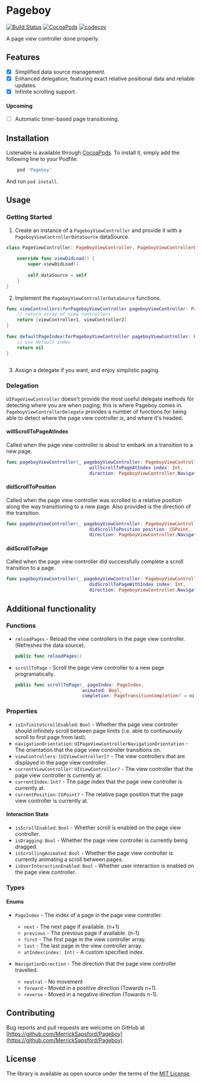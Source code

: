 # Pageboy
[![Build Status](https://travis-ci.org/MerrickSapsford/Pageboy.svg?branch=develop)](https://travis-ci.org/MerrickSapsford/Pageboy)
[![CocoaPods](https://img.shields.io/cocoapods/v/Pageboy.svg)]()
[![codecov](https://codecov.io/gh/MerrickSapsford/Pageboy/branch/develop/graph/badge.svg)](https://codecov.io/gh/MerrickSapsford/Pageboy)

A page view controller done properly. 

## Features
- [x] Simplified data source management.
- [x] Enhanced delegation; featuring exact relative positional data and reliable updates.
- [x] Infinite scrolling support.

#### Upcoming
- [ ] Automatic timer-based page transitioning.

## Installation
Listenable is available through [CocoaPods](http://cocoapods.org). To install it, simply add the following line to your Podfile:
```ruby
    pod 'Pageboy'
```
And run `pod install`.

## Usage
### Getting Started

1) Create an instance of a `PageboyViewController` and provide it with a `PageboyViewControllerDataSource` dataSource.

```swift
class PageViewController: PageBoyViewController, PageboyViewControllerDataSource {
		
	override func viewDidLoad() {
		super.viewDidLoad()
			
		self.dataSource = self
	}
}
```

2) Implement the `PageboyViewControllerDataSource` functions.

```swift
func viewControllers(forPageboyViewController pageboyViewController: PageboyViewController) -> [UIViewController]? {
	// return array of view controllers
	return [viewController1, viewController2]
}
	
func defaultPageIndex(forPageboyViewController pageboyViewController: PageboyViewController) -> PageboyViewController.PageIndex? {
	// use default index
	return nil
}
	
```

3) Assign a delegate if you want, and enjoy simplistic paging. 

### Delegation

`UIPageViewController` doesn't provide the most useful delegate methods for detecting where you are when paging; this is where Pageboy comes in. `PageboyViewControllerDelegate` provides a number of functions for being able to detect where the page view controller is, and where it's headed.

#### willScrollToPageAtIndex
Called when the page view controller is about to embark on a transition to a new page.

```swift
func pageboyViewController(_ pageboyViewController: PageboyViewController,
                               willScrollToPageAtIndex index: Int,
                               direction: PageboyViewController.NavigationDirection)
```

#### didScrollToPosition
Called when the page view controller was scrolled to a relative position along the way transitioning to a new page. Also provided is the direction of the transition.

```swift
func pageboyViewController(_ pageboyViewController: PageboyViewController,
                               didScrollToPosition position: CGPoint,
                               direction: PageboyViewController.NavigationDirection)
``` 

#### didScrollToPage
Called when the page view controller did successfully complete a scroll transition to a page.

```swift
func pageboyViewController(_ pageboyViewController: PageboyViewController,
                               didScrollToPageWithIndex index: Int,
                               direction: PageboyViewController.NavigationDirection)
``` 

## Additional functionality

### Functions
- `reloadPages` - Reload the view controllers in the page view controller. (Refreshes the data source).
	
	```swift
	public func reloadPages()
	``` 
- `scrollToPage` - Scroll the page view controller to a new page programatically.

	```swift
	public func scrollToPage(_ pageIndex: PageIndex,
                             animated: Bool,
                             completion: PageTransitionCompletion? = nil)
	``` 

### Properties
- `isInfiniteScrollEnabled`: `Bool` - Whether the page view controller should infinitely scroll  between page limits (i.e. able to continuously scroll to first page from last).
- `navigationOrientation`: `UIPageViewControllerNavigationOrientation` - The orientation that the page view controller transitions on.
- `viewControllers`: `[UIViewController]?` - The view controllers that are displayed in the page view controller.
- `currentViewController`: `UIViewController?` - The view controller that the page view controller is currently at.
- `currentIndex`: `Int?` - The page index that the page view controller is currently at.
- `currentPosition`: `CGPoint?` - The relative page position that the page view controller is currently at.

#### Interaction State
- `isScrollEnabled`: `Bool` - Whether scroll is enabled on the page view controller.
- `isDragging`: `Bool` -  Whether the page view controller is currently being dragged.
- `isScrollingAnimated`: `Bool` - Whether the page view controller is currently animating a scroll between pages.
- `isUserInteractionEnabled`: `Bool` - Whether user interaction is enabled on the page view controller.

### Types
#### Enums
- `PageIndex` - The index of a page in the page view controller.  
	- `next` - The next page if available. (n+1)
	- `previous` - The previous page if available. (n-1)
	- `first` - The first page in the view controller array.
	- `last` - The last page in the view controller array.
	- `atIndex(index: Int)` - A custom specified index.

- `NavigationDirection` - The direction that the page view controller travelled.
	- `neutral` - No movement
	- `forward` - Moved in a positive direction (Towards n+1).
	- `reverse` - Moved in a negative direction (Towards n-1).

## Contributing
Bug reports and pull requests are welcome on GitHub at [https://github.com/MerrickSapsford/Pageboy](https://github.com/MerrickSapsford/Pageboy).

## License

The library is available as open source under the terms of the [MIT License](http://opensource.org/licenses/MIT).
